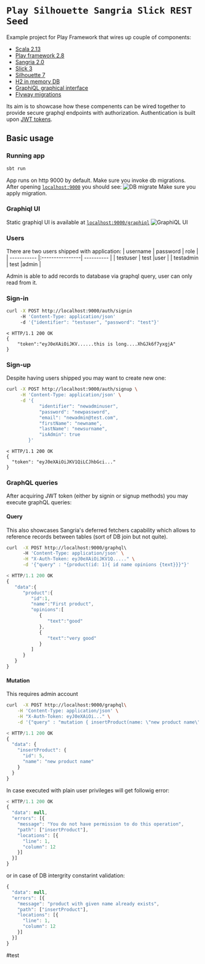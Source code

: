 # `Play Silhouette Sangria Slick REST Seed` 

Example project for Play Framework that wires up couple of components:

* [Scala 2.13](https://www.scala-lang.org/)
* [Play framework 2.8](https://www.playframework.com/)
* [Sangria 2.0](https://sangria-graphql.org/)
* [Slick 3](http://scala-slick.org/)
* [Silhouette 7](https://www.silhouette.rocks/)
* [H2 in memory DB](http://www.h2database.com)
* [GraphiQL graphical interface](https://github.com/graphql/graphiql)
* [Flyway migrations](https://flywaydb.org/)

Its aim is to showcase how these compenents can be wired together to provide secure graphql endpoints with authorization.
Authentication is built upon [JWT tokens](http://jwt.io).

## Basic usage
### Running app
```bash
sbt run
```
App runs on http 9000 by default.
Make sure you invoke db migrations.
After opening [`localhost:9000`](http://localhost:9000) you should see:
![DB migrate](https://i.imgur.com/BptHlxS.png)
Make sure you apply migration.

### Graphiql UI
Static graphiql UI is available at [`localhost:9000/graphiql`](http://localhost:9000/graphiql)
![GraphiQL UI](https://i.imgur.com/wGND90Q.png)


### Users
There are two users shipped with application:
| username    | password        | role       |
| ----------- |:----------------| ---------- |
| testuser    | test            |user        |
| testadmin   | test            |admin       |

Admin is able to add records to database via graphql query, user can only read from it.



### Sign-in

```bash
curl -X POST http://localhost:9000/auth/signin 
     -H 'Content-Type: application/json' 
     -d '{"identifier": "testuser", "password": "test"}' 
```

```
< HTTP/1.1 200 OK
{
    "token":"eyJ0eXAiOiJKV......this is long....XhGJk6f7yxgjA"
}   
```

### Sign-up
Despite having users shipped you may want to create new one:
```bash
curl -X POST http://localhost:9000/auth/signup \
     -H 'Content-Type: application/json' \
     -d '{
            "identifier": "newadminuser", 
            "password": "newpassword",
            "email": "newadmin@test.com", 
            "firstName": "newname", 
            "lastName": "newsurname", 
            "isAdmin": true
        }'
```

```
< HTTP/1.1 200 OK
{
  "token": "eyJ0eXAiOiJKV1QiLCJhbGci..."
}
```


### GraphQL queries

After acquiring JWT token (either by signin or signup methods) you may execute graphQL queries:

#### Query
This also showcases Sangria's deferred fetchers capability which allows to reference records between tables (sort of DB join but not quite).

```bash
curl  -X POST http://localhost:9000/graphql\                                                                                                                              
      -H 'Content-Type: application/json' \
      -H "X-Auth-Token: eyJ0eXAiOiJKV1Q....." \
      -d '{"query" : "{product(id: 1){ id name opinions {text}}}"}'
```

```javascript
< HTTP/1.1 200 OK
{
   "data":{
      "product":{
         "id":1,
         "name":"First product",
         "opinions":[
            {
               "text":"good"
            },
            {
               "text":"very good"
            }
         ]
      }
   }
}
```

#### Mutation
This requires admin account 
```bash
curl  -X POST http://localhost:9000/graphql\
    -H 'Content-Type: application/json' \
    -H "X-Auth-Token: eyJ0eXAiOi..." \
    -d '{"query" : "mutation { insertProduct(name: \"new product name\"){ id name}}"}'
```

```javascript
< HTTP/1.1 200 OK
{
  "data": {
    "insertProduct": {
      "id": 5,
      "name": "new product name"
    }
  }
}
```
In case executed with plain user privileges will get followig error:
```javascript
< HTTP/1.1 200 OK
{
  "data": null,
  "errors": [{
    "message": "You do not have permission to do this operation",
    "path": ["insertProduct"],
    "locations": [{
      "line": 1,
      "column": 12
    }]
  }]
}
```
or in case of DB intergrity constarint validation:
```javascript
{
  "data": null,
  "errors": [{
    "message": "product with given name already exists",
    "path": ["insertProduct"],
    "locations": [{
      "line": 1,
      "column": 12
    }]
  }]
}
```
#test
